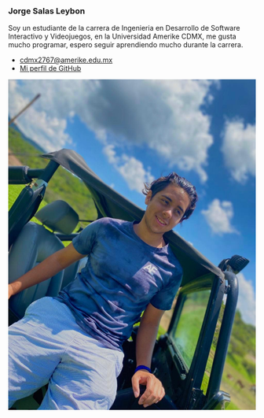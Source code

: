### Jorge Salas Leybon

Soy un estudiante de la carrera de Ingenieria en Desarrollo de Software Interactivo y Videojuegos, en la Universidad Amerike CDMX, me gusta mucho programar, espero seguir aprendiendo mucho durante la carrera.

- [cdmx2767@amerike.edu.mx](cdmx2767@amerike.edu.mx)
- [Mi perfil de GitHub](https://github.com/JorSL1120)

![Jorge Salas](/img/FotoJorgeSalas.JPG)
